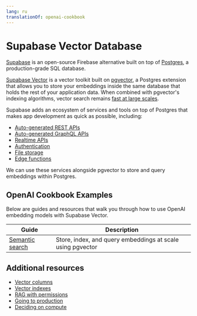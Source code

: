 ```yaml
---
lang: ru
translationOf: openai-cookbook
---
```


# Supabase Vector Database

[Supabase](https://supabase.com/docs) is an open-source Firebase alternative built on top of [Postgres](https://en.wikipedia.org/wiki/PostgreSQL), a production-grade SQL database.

[Supabase Vector](https://supabase.com/docs/guides/ai) is a vector toolkit built on [pgvector](https://github.com/pgvector/pgvector), a Postgres extension that allows you to store your embeddings inside the same database that holds the rest of your application data. When combined with pgvector's indexing algorithms, vector search remains [fast at large scales](https://supabase.com/blog/increase-performance-pgvector-hnsw).

Supabase adds an ecosystem of services and tools on top of Postgres that makes app development as quick as possible, including:

- [Auto-generated REST APIs](https://supabase.com/docs/guides/api)
- [Auto-generated GraphQL APIs](https://supabase.com/docs/guides/graphql)
- [Realtime APIs](https://supabase.com/docs/guides/realtime)
- [Authentication](https://supabase.com/docs/guides/auth)
- [File storage](https://supabase.com/docs/guides/storage)
- [Edge functions](https://supabase.com/docs/guides/functions)

We can use these services alongside pgvector to store and query embeddings within Postgres.

## OpenAI Cookbook Examples

Below are guides and resources that walk you through how to use OpenAI embedding models with Supabase Vector.

| Guide                                    | Description                                                |
| ---------------------------------------- | ---------------------------------------------------------- |
| [Semantic search](./semantic-search.mdx) | Store, index, and query embeddings at scale using pgvector |

## Additional resources

- [Vector columns](https://supabase.com/docs/guides/ai/vector-columns)
- [Vector indexes](https://supabase.com/docs/guides/ai/vector-indexes)
- [RAG with permissions](https://supabase.com/docs/guides/ai/rag-with-permissions)
- [Going to production](https://supabase.com/docs/guides/ai/going-to-prod)
- [Deciding on compute](https://supabase.com/docs/guides/ai/choosing-compute-addon)
